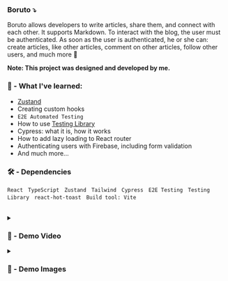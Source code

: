 ###  Boruto ⤵
Boruto allows developers to write articles, share them, and connect with each other. It supports Markdown. To interact with the blog, the user must be authenticated. As soon as the user is authenticated, he or she can: create articles, like other articles, comment on other articles, follow other users, and much more 🤗

**Note: This project was designed and developed by me.**

### 🧠 - What I've learned:

- [Zustand](https://github.com/pmndrs/zustand)
- Creating custom hooks
- `E2E Automated Testing`
- How to use [Testing Library](https://github.com/testing-library)
- Cypress: what it is, how it works
- How to add lazy loading to React router
- Authenticating users with Firebase, including form validation
- And much more...
### 🛠️ - Dependencies 
 
 `React` &nbsp; `TypeScript` &nbsp; `Zustand` &nbsp; `Tailwind` &nbsp; `Cypress` &nbsp; `E2E Testing` &nbsp; `Testing Library` &nbsp; `react-hot-toast` &nbsp; `Build tool: Vite` 
 
<br>  

<details>
<summary><h3> 🎥 - Demo Video </h3></summary>
<video src="https://user-images.githubusercontent.com/71933266/196024414-cd2809db-bdc1-4fb1-b0c8-631dde555995.mp4
" controls="controls" style="max-width: 730px;">
</video>
</details>

<details>
<summary><h3> 📸 - Demo Images </h3></summary>

![1](https://user-images.githubusercontent.com/71933266/198397313-ae016f01-bcdf-4b5d-b596-d0fe3bf6eb61.png)
#
![2](https://user-images.githubusercontent.com/71933266/198397335-2db63a05-0313-483e-8c1e-164278fdb5b5.png)
#
![3](https://user-images.githubusercontent.com/71933266/198397349-e4e12410-024a-458e-b16d-df6cd25263d7.png)

![4](https://user-images.githubusercontent.com/71933266/198397362-247fa585-0021-4175-8942-a5de80b68378.png)
#
![5](https://user-images.githubusercontent.com/71933266/198397372-6ca84f7c-b540-432e-8f60-0bc699fc570c.png)
#
![6](https://user-images.githubusercontent.com/71933266/198397381-3739cf95-6735-4070-8d04-e22ac7a163e6.png)
#
![8](https://user-images.githubusercontent.com/71933266/198397389-77324d22-bd54-4083-b6c1-7b94a92beeef.png)
#
![9](https://user-images.githubusercontent.com/71933266/198397413-471d5c86-8da2-4ed6-96bb-a56e6650942c.png)

</details>




